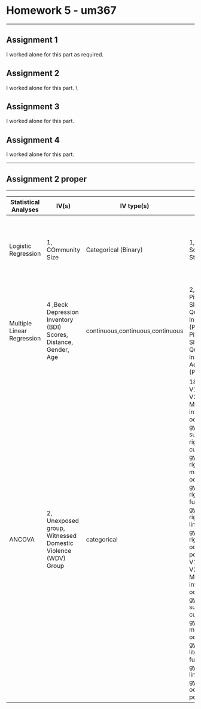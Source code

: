 # Homework 5 - um367
----------------------------------------------------------------------------------------------------------------------------
## Assignment 1
I worked alone for this part as required. 

## Assignment 2 
I worked alone for this part. \

## Assignment 3 
I worked alone for this part. 

## Assignment 4 
I worked alone for this part.  


----------------------------------------------------------------------------------------------------------------------------
## Assignment 2 proper
----------------------------------------------------------------------------------------------------------------------------
| Statistical Analyses       	| IV(s)                                                            	| IV type(s)                       	| DV(s)                                                                                                                                                                                                                                                                                                                                                                                              	| DV type(s)                                                                                                                                                                                                                         	| Control Var                                                                                                                 	| Control Var type                                              	| Question to be answered                                                                                                                                                           	| H0                                                                                                                                                                          	| alpha 	| Link                                                                                                                                                                                                    	|
|----------------------------	|------------------------------------------------------------------	|----------------------------------	|----------------------------------------------------------------------------------------------------------------------------------------------------------------------------------------------------------------------------------------------------------------------------------------------------------------------------------------------------------------------------------------------------	|------------------------------------------------------------------------------------------------------------------------------------------------------------------------------------------------------------------------------------	|-----------------------------------------------------------------------------------------------------------------------------	|---------------------------------------------------------------	|-----------------------------------------------------------------------------------------------------------------------------------------------------------------------------------	|-----------------------------------------------------------------------------------------------------------------------------------------------------------------------------	|-------	|---------------------------------------------------------------------------------------------------------------------------------------------------------------------------------------------------------	|
| Logistic Regression        	| 1, COmmunity Size                                             	| Categorical (Binary)                   	| 1, Critical Scalar Stress                                                                                                                                                                                                                                                                                                                                                                            	|continuous                                                                                                                                                                                                             	| 0,Birth Cohort,Gender                                                                                                       	| Categorical,Categorical                                       	| Does the community size affect the critical stress level in human communities?                                  	| Larger community size does not result in more occurences of critical scalar stress 	| 0.05  	| [Modeling Group Size and Scalar Stress by Logistic Regression from an Archaeological Perspective]( https://journals.plos.org/plosone/article?id=10.1371/journal.pone.0091510) 	|
| Multiple Linear Regression 	| 4 ,Beck Depression Inventory (BDI) Scores, Distance, Gender, Age 	| continuous,continuous,continuous 	| 2, Pittsburgh Sleep Quality Index (PSQI), Pittsburgh Sleep Quality Index-Addendum (PSQI-A)                                                                                                                                                                                                                                                                                                         	| continuous,continuous                                                                                                                                                                                                              	| 0                                                                                                                           	| n/a                                                           	| Estimate the impact of an earthquake on the subjective sleep quality of  the people living in the city of L'Aquila and surrounding area back in 2009                              	| Sleep quality is not affected by BDI scores, Distance from the earthquake epicenter, Gender and Age                                                                         	| 0.05  	| [Long-Term Impact of Earthquakes on Sleep Quality](https://journals.plos.org/plosone/article?id=10.1371/journal.pone.0055936)                                                                           	|
| ANCOVA                     	| 2, Unexposed group, Witnessed Domestic Violence (WDV) Group      	| categorical                      	| 18 ,right V1, right V2, right MT, right inferior occipital gyrus and sulcus, right cuneus gyrus, right midddle occpital gyrus, right literal fusiform gyrus, right lingual gyrus, right occipital pole, left V1, left V2, left MT, left inferior occipital gyrus and sulcus, left cuneus gyrus, left midddle occpital gyrus, left literal fusiform gyrus, left lingual gyrus, left occipital pole, 	| continuous, continuous, continuous, continuous, continuous, continuous, continuous, continuous, continuous, continuous, continuous, continuous, continuous, continuous, continuous, continuous, continuous, continuous, continuous 	| 6, Age, Gender, Parental Education, preceived financial sufficieny,  exposure to parent verbal abuse and cortical thickness 	| continuous, categorical, categorical, categorical, continuous 	| Does witnessing domestic violence during childhood associated with enduring effects on brain morphometry?   contribute to the steep rise in the prevalence of obesity in Denmark. 	| There is no significant regional brain difference between the group that witnessed domestic violence and healthy control group                                              	| 0.05  	| [Reduced Visual Cortex Gray Matter Volume and Thickness in Young Adults Who Witnessed Domestic Violence during Childhood](https://journals.plos.org/plosone/article?id=10.1371/journal.pone.0052528)    	|

